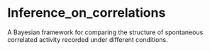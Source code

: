 # Inference_on_correlations
A Bayesian framework for comparing the structure of spontaneous correlated activity recorded under different conditions.
